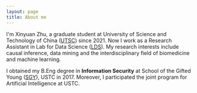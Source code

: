 ```yaml
---
layout: page
title: About me
---
```

I'm Xinyuan Zhu, a graduate student at University of Science and Technology of China ([UTSC](https://ustc.edu.cn/)) since 2021. Now I work as a Research Assistant in Lab for Data Science ([LDS](http://data-science.ustc.edu.cn/)). My research interests include causal inference, data mining and the interdisciplinary field of biomedicine and machine learning.

I obtained my B.Eng degree in **Information Security** at School of the Gifted Young ([SGY](https://sgy.ustc.edu.cn/)), USTC in 2017. Moreover, I participated the joint program for Artificial Intelligence at USTC.
